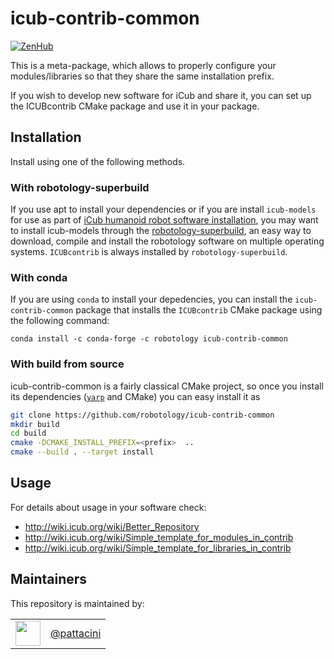 icub-contrib-common
===================

[![ZenHub](https://img.shields.io/badge/Shipping_faster_with-ZenHub-435198.svg)](https://zenhub.com)

This is a meta-package, which allows to properly configure your
modules/libraries so that they share the same installation prefix.

If you wish to develop new software for iCub and share it, you can set
up the ICUBcontrib CMake package and use it in your package.

## Installation

Install using one of the following methods.

### With robotology-superbuild

If you use apt to install your dependencies or if you are install `icub-models` for use as part of [iCub humanoid robot software installation](https://icub-tech-iit.github.io/documentation/sw_installation/), you may want to install icub-models through the [robotology-superbuild](https://github.com/robotology/robotology-superbuild), an easy way to download, compile and install the robotology software on multiple operating systems. `ICUBcontrib` is always installed by `robotology-superbuild`.

### With conda

If you are using `conda` to install your depedencies, you can install the `icub-contrib-common` package
that installs the `ICUBcontrib` CMake package using the following command:

~~~
conda install -c conda-forge -c robotology icub-contrib-common
~~~

### With build from source

icub-contrib-common is a fairly classical CMake project, so once you install its dependencies ([`yarp`](https://github.com/robotology/yarp) and CMake) you can easy install it as

```sh
git clone https://github.com/robotology/icub-contrib-common
mkdir build
cd build
cmake -DCMAKE_INSTALL_PREFIX=<prefix>  ..
cmake --build . --target install
```

## Usage 
For details about usage in your software check:

 * http://wiki.icub.org/wiki/Better_Repository
 * http://wiki.icub.org/wiki/Simple_template_for_modules_in_contrib
 * http://wiki.icub.org/wiki/Simple_template_for_libraries_in_contrib

## Maintainers
This repository is maintained by:

| | |
|:---:|:---:|
| [<img src="https://github.com/pattacini.png" width="40">](https://github.com/pattacini) | [@pattacini](https://github.com/pattacini) |

